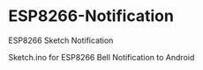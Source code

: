 # ESP8266-Notification
ESP8266 Sketch Notification

Sketch.ino for ESP8266 Bell Notification to Android
